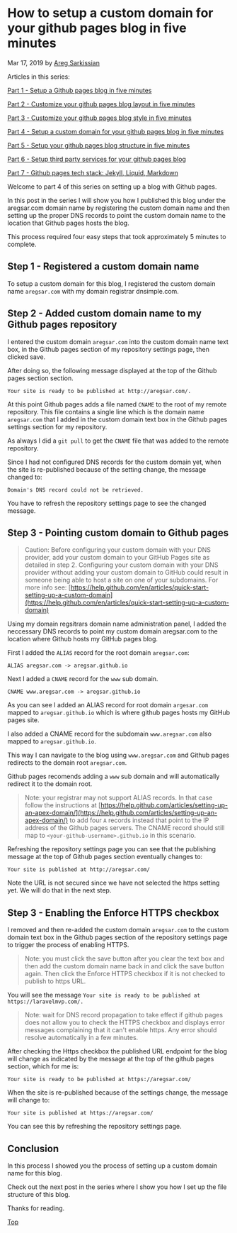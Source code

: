 # How to setup a custom domain for your github pages blog in five minutes

Mar 17, 2019 by [Areg Sarkissian](https://aregsar.com/about)

Articles in this series:

[Part 1 - Setup a Github pages blog in five minutes](https://aregsar.com/blog/2019/how-to-setup-a-github-pages-blog-in-five-minutes)

[Part 2 - Customize your github pages blog layout in five minutes](https://aregsar.com/blog/2019/how-to-customize-your-github-pages-blog-layout-in-five-minutes)

[Part 3 - Customize your github pages blog style in five minutes](https://aregsar.com/blog/2019/how-to-customize-your-github-pages-blog-style-in-five-minutes)

[Part 4 - Setup a custom domain for your github pages blog in five minutes](https://aregsar.com/blog/2019/how-to-setup-a-custom-domain-for-your-github-pages-blog-in-five-minutes)

[Part 5 - Setup your github pages blog structure in five minutes](https://aregsar.com/blog/2019/how-to-setup-your-github-pages-blog-structure-in-five-minutes)

[Part 6 - Setup third party services for your github pages blog](https://aregsar.com/blog/2019/how-to-setup-third-party-services-for-your-github-pages-blog)

[Part 7 - Github pages tech stack: Jekyll, Liquid, Markdown](https://aregsar.com/blog/2019/github-pages-tech-stack-jekyll-markdown-liquid)

Welcome to part 4 of this series on setting up a blog with Github pages.

In this post in the series I will show you how I published this blog under the aregsar.com domain name by registering the custom domain name and then setting up the proper DNS records to point the custom domain name to the location that Github pages hosts the blog.

This process required four easy steps that took approximately 5 minutes to complete.

## Step 1 - Registered a custom domain name

To setup a custom domain for this blog, I registered the custom domain name `aregsar.com` with my domain registrar dnsimple.com.

## Step 2 - Added custom domain name to my Github pages repository

I entered the custom domain `aregsar.com` into the custom domain name text box, in the Github pages section of my repository settings page, then clicked save.

After doing so, the following message displayed at the top of the Github pages section section.

`Your site is ready to be published at http://aregsar.com/.`

At this point Github pages adds a file named `CNAME` to the root of my remote repository. This file contains a single line which is the domain name `aregsar.com` that I added in the custom domain text box in the Github pages settings section for my repository.

As always I did a `git pull` to get the `CNAME` file that was added to the remote repository.

Since I had not configured DNS records for the custom domain yet, when the site is re-published because of the setting change, the message changed to:

`Domain's DNS record could not be retrieved.`

You have to refresh the repository settings page to see the changed message.

## Step 3 - Pointing custom domain to Github pages

> Caution: Before configuring your custom domain with your DNS provider, add your custom domain to your GitHub Pages site as detailed in step 2. Configuring your custom domain with your DNS provider without adding your custom domain to GitHub could result in someone being able to host a site on one of your subdomains. For more info see: [https://help.github.com/en/articles/quick-start-setting-up-a-custom-domain](https://help.github.com/en/articles/quick-start-setting-up-a-custom-domain)

Using my domain regsitrars domain name administration panel, I added the neccessary DNS records to point my custom domain aregsar.com to the location where Github hosts my GitHub pages blog.

First I added the `ALIAS` record for the root domain `aregsar.com`:

`ALIAS aregsar.com -> aregsar.github.io`

Next I added a `CNAME` record for the `www` sub domain. 

`CNAME www.aregsar.com -> aregsar.github.io`

As you can see I added an ALIAS record for root domain `argesar.com` mapped to `aregsar.github.io` which is where github pages hosts my GitHub pages site.

I also added a CNAME record for the subdomain `www.aregsar.com` also mapped to `aregsar.github.io`.

This way I can navigate to the blog using `www.aregsar.com` and Github pages redirects to the domain root `aregsar.com`.

Github pages recomends adding a `www` sub domain and will automatically redirect it to the domain root.

> Note: your registrar may not support ALIAS records. In that case follow the instructions at [https://help.github.com/articles/setting-up-an-apex-domain/](https://help.github.com/articles/setting-up-an-apex-domain/) to add four `A` records instead that point to the IP address of the Github pages servers. The CNAME record should still map to `<your-github-username>.github.io` in this scenario.

Refreshing the repository settings page you can see that the publishing message at the top of Github pages section eventually changes to:

`Your site is published at http://aregsar.com/`

Note the URL is not secured since we have not selected the https setting yet. We will do that in the next step.

## Step 3 - Enabling the Enforce HTTPS checkbox

I removed and then re-added the custom domain `aregsar.com` to the custom domain text box in the Github pages section of the repository settings page to trigger the process of enabling HTTPS.

> Note: you must click the save button after you clear the text box and then add the custom domain name back in and click the save button again. Then click the Enforce HTTPS checkbox if it is not checked to publish to https URL.

You will see the message `Your site is ready to be published at https://laravelmvp.com/.`

> Note: wait for DNS record propagation to take effect if github pages does not allow you to check the HTTPS checkbox and displays error messages complaining that it can't enable https. Any error should resolve automatically in a few minutes.

After checking the Https checkbox the published URL endpoint for the blog will change as indicated by the message at the top of the github pages section, which for me is:

`Your site is ready to be published at https://aregsar.com/`

When the site is re-published because of the settings change, the message will change to:

`Your site is published at https://aregsar.com/`

You can see this by refreshing the repository settings page.

## Conclusion

In this process I showed you the process of setting up a custom domain name for this blog.

Check out the next post in the series where I show you how I set up the file structure of this blog.

Thanks for reading.

[Top](#how-to-setup-a-custom-domain-for-your-github-pages-blog-in-five-minutes)
